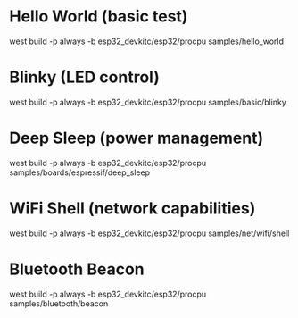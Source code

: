 # Hello World (basic test)
west build -p always -b esp32_devkitc/esp32/procpu samples/hello_world

# Blinky (LED control)
west build -p always -b esp32_devkitc/esp32/procpu samples/basic/blinky

# Deep Sleep (power management)
west build -p always -b esp32_devkitc/esp32/procpu samples/boards/espressif/deep_sleep

# WiFi Shell (network capabilities)
west build -p always -b esp32_devkitc/esp32/procpu samples/net/wifi/shell

# Bluetooth Beacon
west build -p always -b esp32_devkitc/esp32/procpu samples/bluetooth/beacon
